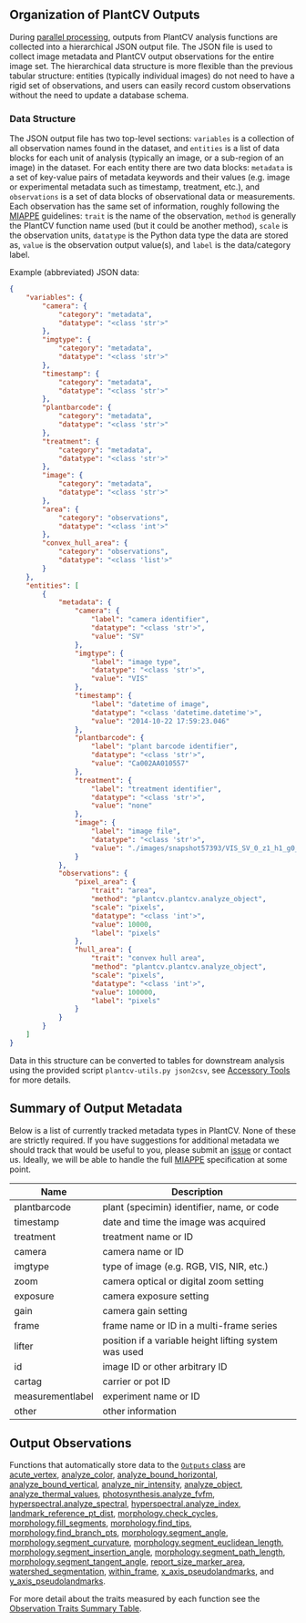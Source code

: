 ## Organization of PlantCV Outputs

During [parallel processing](pipeline_parallel.md), outputs from PlantCV analysis functions are collected into a 
hierarchical JSON output file. The JSON file is used to collect image metadata and PlantCV output observations for the
entire image set. The hierarchical data structure is more flexible than the previous tabular structure: entities 
(typically individual images) do not need to have a rigid set of observations, and users can easily record custom 
observations without the need to update a database schema.

### Data Structure

The JSON output file has two top-level sections: `variables` is a collection of all observation names found in the
dataset, and `entities` is a list of data blocks for each unit of analysis (typically an image, or a sub-region of an
image) in the dataset. For each entity there are two data blocks: `metadata` is a set of key-value pairs of metadata
keywords and their values (e.g. image or experimental metadata such as timestamp, treatment, etc.), and `observations`
is a set of data blocks of observational data or measurements. Each observation has the same set of information,
roughly following the [MIAPPE](https://www.miappe.org/) guidelines: `trait` is the name of the observation, `method` is generally the PlantCV
function name used (but it could be another method), `scale` is the observation units, `datatype` is the Python data
type the data are stored as, `value` is the observation output value(s), and `label` is the data/category label. 

Example (abbreviated) JSON data:

```json
{
    "variables": {
        "camera": {
            "category": "metadata",
            "datatype": "<class 'str'>"
        },
        "imgtype": {
            "category": "metadata",
            "datatype": "<class 'str'>"
        },
        "timestamp": {
            "category": "metadata",
            "datatype": "<class 'str'>"
        },
        "plantbarcode": {
            "category": "metadata",
            "datatype": "<class 'str'>"
        },
        "treatment": {
            "category": "metadata",
            "datatype": "<class 'str'>"
        },
        "image": {
            "category": "metadata",
            "datatype": "<class 'str'>"
        },
        "area": {
            "category": "observations",
            "datatype": "<class 'int'>"
        },
        "convex_hull_area": {
            "category": "observations",
            "datatype": "<class 'list'>"
        }
    },
    "entities": [
        {
            "metadata": {
                "camera": {
                    "label": "camera identifier",
                    "datatype": "<class 'str'>",
                    "value": "SV"
                },
                "imgtype": {
                    "label": "image type",
                    "datatype": "<class 'str'>",
                    "value": "VIS"
                },
                "timestamp": {
                    "label": "datetime of image",
                    "datatype": "<class 'datetime.datetime'>",
                    "value": "2014-10-22 17:59:23.046"
                },
                "plantbarcode": {
                    "label": "plant barcode identifier",
                    "datatype": "<class 'str'>",
                    "value": "Ca002AA010557"
                },
                "treatment": {
                    "label": "treatment identifier",
                    "datatype": "<class 'str'>",
                    "value": "none"
                },
                "image": {
                    "label": "image file",
                    "datatype": "<class 'str'>",
                    "value": "./images/snapshot57393/VIS_SV_0_z1_h1_g0_e65_117881.png"
                }
            },
            "observations": {
                "pixel_area": {
                    "trait": "area",
                    "method": "plantcv.plantcv.analyze_object",
                    "scale": "pixels",
                    "datatype": "<class 'int'>",
                    "value": 10000,
                    "label": "pixels"
                },
                "hull_area": {
                    "trait": "convex hull area",
                    "method": "plantcv.plantcv.analyze_object",
                    "scale": "pixels",
                    "datatype": "<class 'int'>",
                    "value": 100000,
                    "label": "pixels"
                }
            }
        }
    ]
}
```

Data in this structure can be converted to tables for downstream analysis using the provided script 
`plantcv-utils.py json2csv`, see [Accessory Tools](tools.md) for more details.

## Summary of Output Metadata

Below is a list of currently tracked metadata types in PlantCV. None of these are strictly required. If you have 
suggestions for additional metadata we should track that would be useful to you, please submit an 
[issue](https://github.com/danforthcenter/plantcv/issues) or contact us. Ideally, we will be able to handle the full
[MIAPPE](https://www.miappe.org/) specification at some point.

| Name             | Description                                           |
| ---------------- | ----------------------------------------------------- |
| plantbarcode     | plant (specimin) identifier, name, or code            |
| timestamp        | date and time the image was acquired                  |
| treatment        | treatment name or ID                                  |
| camera           | camera name or ID                                     |
| imgtype          | type of image (e.g. RGB, VIS, NIR, etc.)              |
| zoom             | camera optical or digital zoom setting                |
| exposure         | camera exposure setting                               |
| gain             | camera gain setting                                   |
| frame            | frame name or ID in a multi-frame series              |
| lifter           | position if a variable height lifting system was used |
| id               | image ID or other arbitrary ID                        |
| cartag           | carrier or pot ID                                     |
| measurementlabel | experiment name or ID                                 |
| other            | other information                                     |


## Output Observations

Functions that automatically store data to the [`Outputs` class](outputs.md) are [acute_vertex](acute_vertex.md), [analyze_color](analyze_color.md),
[analyze_bound_horizontal](analyze_bound_horizontal.md), [analyze_bound_vertical](analyze_bound_vertical.md), [analyze_nir_intensity](analyze_NIR_intensity), 
[analyze_object](analyze_shape.md), [analyze_thermal_values](analyze_thermal_values.md), [photosynthesis.analyze_fvfm](photosynthesis_analyze_fvfm.md), [hyperspectral.analyze_spectral](analyze_spectral.md),
[hyperspectral.analyze_index](analyze_index.md), [landmark_reference_pt_dist](landmark_reference_pt_dist.md), [morphology.check_cycles](check_cycles.md), 
[morphology.fill_segments](fill_segments.md), [morphology.find_tips](find_tips.md), [morphology.find_branch_pts](find_branch_pts.md), [morphology.segment_angle](segment_angle.md), 
[morphology.segment_curvature](segment_curvature.md), [morphology.segment_euclidean_length](segment_euclidean_length.md), 
[morphology.segment_insertion_angle](segment_insertion_angle.md), [morphology.segment_path_length](segment_pathlength.md), 
[morphology.segment_tangent_angle](segment_tangent_angle.md), [report_size_marker_area](report_size_marker.md), [watershed_segmentation](watershed.md),
[within_frame](within_frame.md), [x_axis_pseudolandmarks](x_axis_pseudolandmarks.md), and [y_axis_pseudolandmarks](y_axis_pseudolandmarks.md). 

For more detail about the traits measured by each function see the [Observation Traits Summary Table](https://docs.google.com/spreadsheets/d/1gk5VocBA-63gyF_vA6yPNvWreZ1R7-_z4vOfm37YBl8/edit?usp=sharing).
